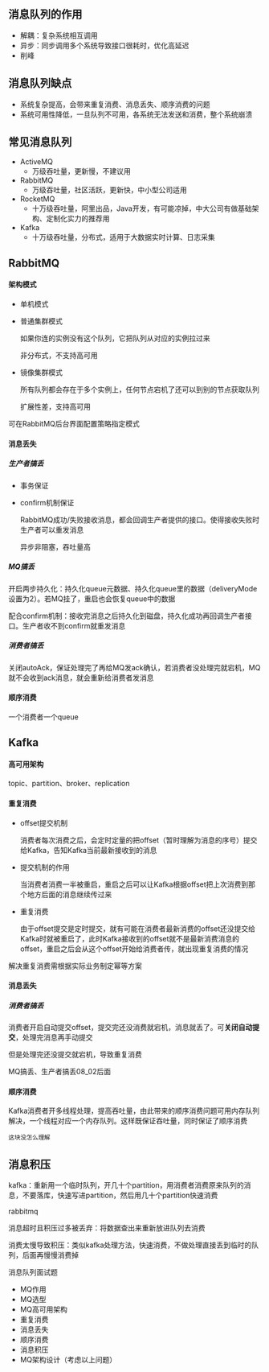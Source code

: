 ## 消息队列的作用

- 解耦：复杂系统相互调用
- 异步：同步调用多个系统导致接口很耗时，优化高延迟
- 削峰

## 消息队列缺点

- 系统复杂提高，会带来重复消费、消息丢失、顺序消费的问题
- 系统可用性降低，一旦队列不可用，各系统无法发送和消费，整个系统崩溃

## 常见消息队列

- ActiveMQ
  - 万级吞吐量，更新慢，不建议用
- RabbitMQ
  - 万级吞吐量，社区活跃，更新快，中小型公司适用
- RocketMQ
  - 十万级吞吐量，阿里出品，Java开发，有可能凉掉，中大公司有做基础架构、定制化实力的推荐用
- Kafka
  - 十万级吞吐量，分布式，适用于大数据实时计算、日志采集

## RabbitMQ

#### 架构模式

- 单机模式

- 普通集群模式

  如果你连的实例没有这个队列，它把队列从对应的实例拉过来

  非分布式，不支持高可用

- 镜像集群模式

  所有队列都会存在于多个实例上，任何节点宕机了还可以到别的节点获取队列

  扩展性差，支持高可用

可在RabbitMQ后台界面配置策略指定模式

#### 消息丢失

##### 生产者搞丢

- 事务保证

- confirm机制保证

  RabbitMQ成功/失败接收消息，都会回调生产者提供的接口。使得接收失败时生产者可以重发消息

  异步非阻塞，吞吐量高

##### MQ搞丢

开启两步持久化：持久化queue元数据、持久化queue里的数据（deliveryMode设置为2）。若MQ挂了，重启也会恢复queue中的数据

配合confirm机制：接收完消息之后持久化到磁盘，持久化成功再回调生产者接口。生产者收不到confirm就重发消息

##### 消费者搞丢

关闭autoAck，保证处理完了再给MQ发ack确认，若消费者没处理完就宕机，MQ就不会收到ack消息，就会重新给消费者发消息

#### 顺序消费

一个消费者一个queue

## Kafka

#### 高可用架构

topic、partition、broker、replication

#### 重复消费

- offset提交机制

  消费者每次消费之后，会定时定量的把offset（暂时理解为消息的序号）提交给Kafka，告知Kafka当前最新接收到的消息

- 提交机制的作用

  当消费者消费一半被重启，重启之后可以让Kafka根据offset把上次消费到那个地方后面的消息继续传过来

- 重复消费

  由于offset提交是定时提交，就有可能在消费者最新消费的offset还没提交给Kafka时就被重启了，此时Kafka接收到的offset就不是最新消费消息的offset，重启之后会从这个offset开始给消费者传，就出现重复消费的情况

解决重复消费需根据实际业务制定幂等方案

#### 消息丢失

##### 消费者搞丢

消费者开启自动提交offset，提交完还没消费就宕机，消息就丢了。可**关闭自动提交**，处理完消息再手动提交

但是处理完还没提交就宕机，导致重复消费

MQ搞丢、生产者搞丢08_02后面

#### 顺序消费

Kafka消费者开多线程处理，提高吞吐量，由此带来的顺序消费问题可用内存队列解决，一个线程对应一个内存队列。这样既保证吞吐量，同时保证了顺序消费

`这块没怎么理解`



## 消息积压

kafka：重新用一个临时队列，开几十个partition，用消费者消费原来队列的消息，不要落库，快速写进partition，然后用几十个partition快速消费

rabbitmq

消息超时且积压过多被丢弃：将数据查出来重新放进队列去消费

消费太慢导致积压：类似kafka处理方法，快速消费，不做处理直接丢到临时的队列，后面再慢慢消费掉





消息队列面试题

- MQ作用
- MQ选型
- MQ高可用架构
- 重复消费
- 消息丢失
- 顺序消费
- 消息积压
- MQ架构设计（考虑以上问题）